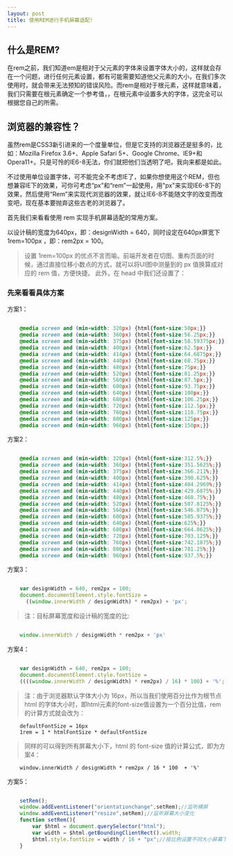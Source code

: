 ```yaml
---
layout: post
title: 使用REM进行手机屏幕适配!
---
```

## 什么是REM?
在rem之前，我们知道em是相对于父元素的字体来设置字体大小的，这样就会存在一个问题，进行任何元素设置，都有可能需要知道他父元素的大小，在我们多次使用时，就会带来无法预知的错误风险。而rem是相对于根元素<html>，这样就意味着，我们只需要在根元素确定一个参考值，，在根元素中设置多大的字体，这完全可以根据您自己的所需。
## 浏览器的兼容性？
虽然rem是CSS3新引进来的一个度量单位，但是它支持的浏览器还是挺多的，比如：Mozilla Firefox 3.6+、Apple Safari 5+、Google Chrome、IE9+和Opera11+。只是可怜的IE6-8无法，你们就把他们当透明了吧，我向来都是如此。

不过使用单位设置字体，可不能完全不考虑IE了，如果你想使用这个REM，但也想兼容IE下的效果，可你可考虑“px”和“rem”一起使用，用"px"来实现IE6-8下的效果，然后使用“Rem”来实现代浏览器的效果，就让IE6-8不能随文字的改变而改变吧，现在基本要抛弃这些古老的浏览器了。

首先我们来看看使用 rem 实现手机屏幕适配的常用方案。

以设计稿的宽度为640px，即：designWidth = 640，同时设定在640px屏宽下 1rem=100px ，即：rem2px = 100。
>设置 1rem=100px 的优点不言而喻。前端开发者在切图、重构页面的时候，通过直接位移小数点的方式，就可以将UI图中测量到的 px 值换算成对应的 rem 值，方便快捷。
>此外，在 head 中我们还设置了：<meta name="viewport" content="width=device-width, initial-scale=1.0, minimum-scale=1.0, maximum-scale=1.0" />

### 先来看看具体方案 
方案1：

```css 

    @media screen and (min-width: 320px) {html{font-size:50px;}}
    @media screen and (min-width: 360px) {html{font-size:56.25px;}}
    @media screen and (min-width: 375px) {html{font-size:58.59375px;}}
    @media screen and (min-width: 400px) {html{font-size:62.5px;}}
    @media screen and (min-width: 414px) {html{font-size:64.6875px;}}
    @media screen and (min-width: 440px) {html{font-size:68.75px;}}
    @media screen and (min-width: 480px) {html{font-size:75px;}}
    @media screen and (min-width: 520px) {html{font-size:81.25px;}}
    @media screen and (min-width: 560px) {html{font-size:87.5px;}}
    @media screen and (min-width: 600px) {html{font-size:93.75px;}}
    @media screen and (min-width: 640px) {html{font-size:100px;}}
    @media screen and (min-width: 680px) {html{font-size:106.25px;}}
    @media screen and (min-width: 720px) {html{font-size:112.5px;}}
    @media screen and (min-width: 760px) {html{font-size:118.75px;}}
    @media screen and (min-width: 800px) {html{font-size:125px;}}
    @media screen and (min-width: 960px) {html{font-size:150px;}}

```

方案2：

```css

    @media screen and (min-width: 320px) {html{font-size:312.5%;}}
    @media screen and (min-width: 360px) {html{font-size:351.5625%;}}
    @media screen and (min-width: 375px) {html{font-size:366.211%;}}
    @media screen and (min-width: 400px) {html{font-size:390.625%;}}
    @media screen and (min-width: 414px) {html{font-size:404.2969%;}}
    @media screen and (min-width: 440px) {html{font-size:429.6875%;}}
    @media screen and (min-width: 480px) {html{font-size:468.75%;}}
    @media screen and (min-width: 520px) {html{font-size:507.8125%;}}
    @media screen and (min-width: 560px) {html{font-size:546.875%;}}
    @media screen and (min-width: 600px) {html{font-size:585.9375%;}}
    @media screen and (min-width: 640px) {html{font-size:625%;}}
    @media screen and (min-width: 680px) {html{font-size:664.0625%;}}
    @media screen and (min-width: 720px) {html{font-size:703.125%;}}
    @media screen and (min-width: 760px) {html{font-size:742.1875%;}}
    @media screen and (min-width: 800px) {html{font-size:781.25%;}}
    @media screen and (min-width: 960px) {html{font-size:937.5%;}}
```

方案3：  

```js

    var designWidth = 640, rem2px = 100;
    document.documentElement.style.fontSize = 
      ((window.innerWidth / designWidth) * rem2px) + 'px';
```

>注：目标屏幕宽度和设计稿的宽度的比: 

```js

    window.innerWidth / designWidth * rem2px + 'px'
```


方案4：  

```js

    var designWidth = 640, rem2px = 100;
    document.documentElement.style.fontSize = 
    ((((window.innerWidth / designWidth) * rem2px) / 16) * 100) + '%';
```
>注：由于浏览器默认字体大小为 16px，所以当我们使用百分比作为根节点 html 的字体大小时，即html元素的font-size值设置为一个百分比值，rem 的计算方式就会改为：

```
    defaultFontSize = 16px
    1rem = 1 * htmlFontSize * defaultFontSize
```

>同样的可以得到所有屏幕大小下，html 的 font-size 值的计算公式，即为方案4：

```
    window.innerWidth / designWidth * rem2px / 16 * 100  + '%'
```

方案5：  

```js

    setRem();
    window.addEventListener("orientationchange",setRem);//监听横屏
    window.addEventListener("resize",setRem);//监听屏幕大小变化
    function setRem(){
        var $html = document.querySelector("html");
        var width = $html.getBoundingClientRect().width;
        $html.style.fontSize = width / 16 + "px";//按比例设置不同大小屏幕下根节点的字体
    }
```